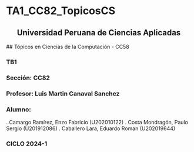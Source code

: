 # TA1_CC82_TopicosCS

<p align="center">
 <h2 align="center">Universidad Peruana de Ciencias Aplicadas</h2>
 </p>
 ## Tópicos en Ciencias de la Computación - CC58
 
 ### TB1
 
 ### Sección: CC82
 ### Profesor: Luis Martin Canaval Sanchez
 
 ### Alumno:
 
  . Camargo Ramírez, Enzo Fabricio (U202010122)
  . Costa Mondragón, Paulo Sergio (U201912086)
  . Caballero Lara, Eduardo Roman (U202019644)
 
 ### CICLO 2024-1

